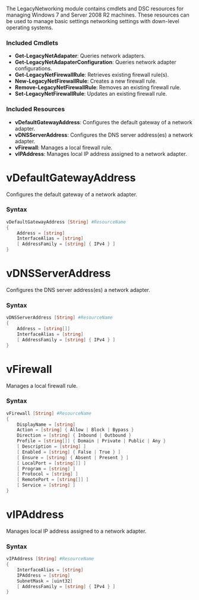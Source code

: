 The LegacyNetworking module contains cmdlets and DSC resources for managing Windows 7 and Server 2008 R2 machines.
These resources can be used to manage basic settings networking settings with down-level operating systems.

### Included Cmdlets
* **Get-LegacyNetAdapater**: Queries network adapters.
* **Get-LegacyNetAdapaterConfiguration**: Queries network adapter configurations.
* **Get-LegacyNetFirewallRule**: Retrieves existing firewall rule(s).
* **New-LegacyNetFirewallRule**: Creates a new firewall rule.
* **Remove-LegacyNetFirewallRule**: Removes an existing firewall rule.
* **Set-LegacyNetFirewallRule**: Updates an existing firewall rule.

### Included Resources
* **vDefaultGatewayAddress**: Configures the default gateway of a network adapter.
* **vDNSServerAddress**: Configures the DNS server address(es) a network adapter.
* **vFirewall**: Manages a local firewall rule.
* **vIPAddress**: Manages local IP address assigned to a network adapter.

vDefaultGatewayAddress
======================
Configures the default gateway of a network adapter.
### Syntax
```powershell
vDefaultGatewayAddress [String] #ResourceName
{
    Address = [string]
    InterfaceAlias = [string]
    [ AddressFamily = [string] { IPv4 } ]
}
```

vDNSServerAddress
=================
Configures the DNS server address(es) a network adapter.
### Syntax
```powershell
vDNSServerAddress [String] #ResourceName
{
    Address = [string[]]
    InterfaceAlias = [string]
    [ AddressFamily = [string] { IPv4 } ]
}
```

vFirewall
=========
Manages a local firewall rule.
### Syntax
```powershell
vFirewall [String] #ResourceName
{
    DisplayName = [string]
    Action = [string] { Allow | Block | Bypass }
    Direction = [string] { Inbound | Outbound }
    Profile = [string[]] { Domain | Private | Public | Any }
    [ Description = [string] ]
    [ Enabled = [string] { False | True } ]
    [ Ensure = [string] { Absent | Present } ]
    [ LocalPort = [string[]] ]
    [ Program = [string] ]
    [ Protocol = [string] ]
    [ RemotePort = [string[]] ]
    [ Service = [string] ]
}
```

vIPAddress
=========
Manages local IP address assigned to a network adapter.
### Syntax
```powershell
vIPAddress [String] #ResourceName
{
    InterfaceAlias = [string]
    IPAddress = [string]
    SubnetMask = [uint32]
    [ AddressFamily = [string] { IPv4 } ]
}
```
